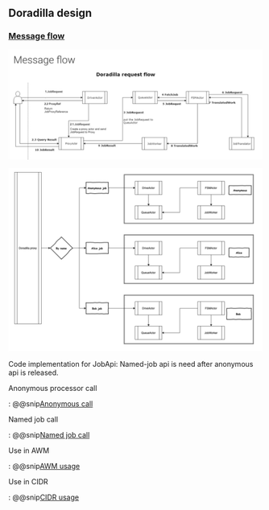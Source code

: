 ## Doradilla design

### [Message flow](https://wherby.github.io/doradilla/introduction/messageflow.html)

![Message flow](../pic/messageflow.png)

![Named job](../pic/namedjob.png)

Code implementation for JobApi: 
 Named-job api is need after anonymous api is released.

Anonymous processor call

: @@snip[Anonymous call](../code/PorcessApi.scala)

Named job call

: @@snip[Named job call](../code/NamedJobApi.scala)

Use in AWM

: @@snip[AWM usage](../code/AWMcall.scala)

Use in CIDR

: @@snip[CIDR usage](../code/CIDRcall.scala)